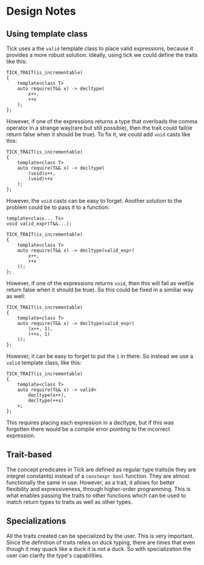 Design Notes
============

Using template class
--------------------

Tick uses a the `valid` template class to place valid expressions, because it provides a more robust solution. Ideally, using tick we could define the traits like this:

    TICK_TRAIT(is_incrementable)
    {
        template<class T>
        auto require(T&& x) -> decltype(
            x++,
            ++x
        );
    };

However, if one of the expressions returns a type that overloads the comma operator in a strange way(rare but still possible), then the trait could fail(ie return false when it should be true). To fix it, we could add `void` casts like this:

    TICK_TRAIT(is_incrementable)
    {
        template<class T>
        auto require(T&& x) -> decltype(
            (void)x++,
            (void)++x
        );
    };

However, the `void` casts can be easy to forget. Another solution to the problem could be to pass it to a function:

    template<class... Ts>
    void valid_expr(T&&...);

    TICK_TRAIT(is_incrementable)
    {
        template<class T>
        auto require(T&& x) -> decltype(valid_expr(
            x++,
            ++x
        ));
    };

However, if one of the expressions returns `void`, then this will fail as well(ie return false when it should be true). So this could be fixed in a similiar way as well:

    TICK_TRAIT(is_incrementable)
    {
        template<class T>
        auto require(T&& x) -> decltype(valid_expr(
            (x++, 1),
            (++x, 1)
        ));
    };

However, it can be easy to forget to put the `1` in there. So instead we use a `valid` template class, like this:

    TICK_TRAIT(is_incrementable)
    {
        template<class T>
        auto require(T&& x) -> valid<
            decltype(x++),
            decltype(++x)
        >;
    };

This requires placing each expression in a decltype, but if this was forgotten there would be a compile error pointing to the incorrect expression.

Trait-based
-----------

The concept predicates in Tick are defined as regular type traits(ie they are integrel constants) instead of a `constexpr bool` function. They are almost functionally the same in use. However, as a trait, it allows for better flexibility and expressiveness, through higher-order programming. This is what enables passing the traits to other functions which can be used to match return types to traits as well as other types.

Specializations
---------------

All the traits created can be specialized by the user. This is very important. Since the definition of traits relies on duck typing, there are times that even though it may quack like a duck it is not a duck. So with specialization the user can clarify the type's capabilities.

